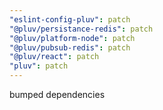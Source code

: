 ```yaml
---
"eslint-config-pluv": patch
"@pluv/persistance-redis": patch
"@pluv/platform-node": patch
"@pluv/pubsub-redis": patch
"@pluv/react": patch
"pluv": patch
---
```


bumped dependencies
